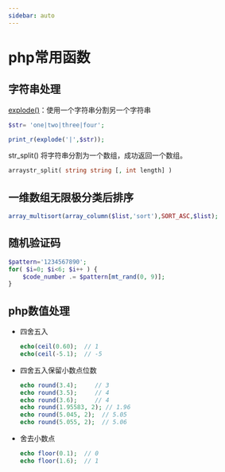 ```yaml
---
sidebar: auto
---
```


# **php常用函数**

## 字符串处理

[explode()](http://www.5idev.com/p-php_explode_str_split.shtml#explode)：使用一个字符串分割另一个字符串

```php
$str= 'one|two|three|four';

print_r(explode('|',$str));
```

str_split() 将字符串分割为一个数组，成功返回一个数组。

```php
arraystr_split( string string [, int length] )
```

## 一维数组无限极分类后排序

```php
array_multisort(array_column($list,'sort'),SORT_ASC,$list);
```

## 随机验证码

```php
$pattern='1234567890';
for( $i=0; $i<6; $i++ ) {
	$code_number .= $pattern[mt_rand(0, 9)];
}
```

## php数值处理

- 四舍五入

  ```php
  echo(ceil(0.60); 	// 1
  echo(ceil(-5.1); 	// -5
  ```

- 四舍五入保留小数点位数

  ```php
  echo round(3.4);     // 3 
  echo round(3.5);     // 4 
  echo round(3.6);     // 4 
  echo round(1.95583, 2); // 1.96 
  echo round(5.045, 2);  // 5.05 
  echo round(5.055, 2);  // 5.06 
  ```

- 舍去小数点

  ```php
  echo floor(0.1); 	// 0
  echo floor(1.6); 	// 1
  ```

  